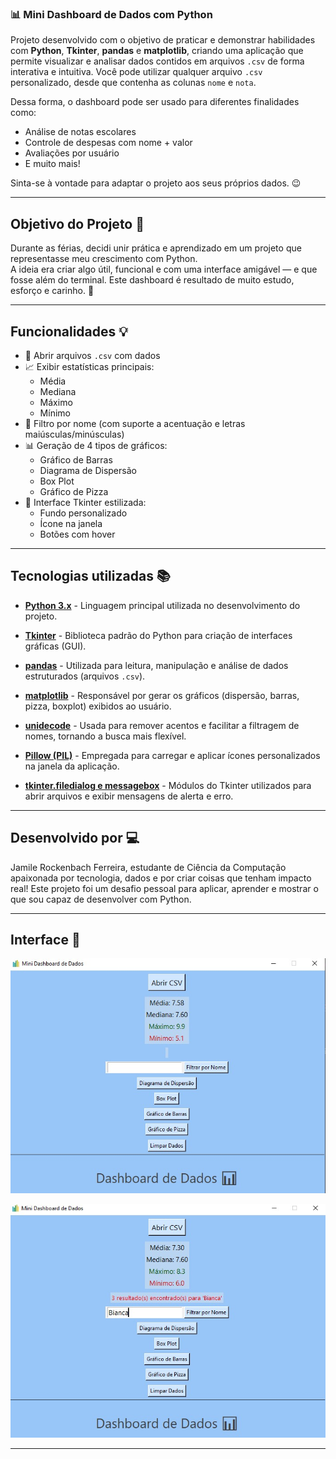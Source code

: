 ### 📊 Mini Dashboard de Dados com Python

Projeto desenvolvido com o objetivo de praticar e demonstrar habilidades com **Python**, **Tkinter**, **pandas** e **matplotlib**, criando uma aplicação que permite visualizar e analisar dados contidos em arquivos `.csv` de forma interativa e intuitiva.
Você pode utilizar qualquer arquivo `.csv` personalizado, desde que contenha as colunas `nome` e `nota`.  

Dessa forma, o dashboard pode ser usado para diferentes finalidades como:
- Análise de notas escolares
- Controle de despesas com nome + valor
- Avaliações por usuário
- E muito mais!

Sinta-se à vontade para adaptar o projeto aos seus próprios dados. 😉

---

## Objetivo do Projeto 🎯

Durante as férias, decidi unir prática e aprendizado em um projeto que representasse meu crescimento com Python.  
A ideia era criar algo útil, funcional e com uma interface amigável — e que fosse além do terminal.
Este dashboard é resultado de muito estudo, esforço e carinho. 💙

---

## Funcionalidades 💡

- 📂 Abrir arquivos `.csv` com dados
- 📈 Exibir estatísticas principais:
  - Média
  - Mediana
  - Máximo
  - Mínimo
- 🎯 Filtro por nome (com suporte a acentuação e letras maiúsculas/minúsculas)
- 📊 Geração de 4 tipos de gráficos:
  - Gráfico de Barras
  - Diagrama de Dispersão
  - Box Plot
  - Gráfico de Pizza
- 🎨 Interface Tkinter estilizada:
  - Fundo personalizado
  - Ícone na janela
  - Botões com hover

---

## Tecnologias utilizadas 📚

- **[Python 3.x](https://www.python.org/)** - Linguagem principal utilizada no desenvolvimento do projeto.

- **[Tkinter](https://docs.python.org/3/library/tkinter.html)** - Biblioteca padrão do Python para criação de interfaces gráficas (GUI).

- **[pandas](https://pandas.pydata.org/)** - Utilizada para leitura, manipulação e análise de dados estruturados (arquivos `.csv`).

- **[matplotlib](https://matplotlib.org/)** - Responsável por gerar os gráficos (dispersão, barras, pizza, boxplot) exibidos ao usuário.

- **[unidecode](https://pypi.org/project/Unidecode/)** - Usada para remover acentos e facilitar a filtragem de nomes, tornando a busca mais flexível.

- **[Pillow (PIL)](https://python-pillow.org/)** - Empregada para carregar e aplicar ícones personalizados na janela da aplicação.

- **[tkinter.filedialog e messagebox](https://docs.python.org/3/library/dialog.html)** - Módulos do Tkinter utilizados para abrir arquivos e exibir mensagens de alerta e erro.

---

## Desenvolvido por 💻

Jamile Rockenbach Ferreira, estudante de Ciência da Computação apaixonada por tecnologia, dados e por criar coisas que tenham impacto real! Este projeto foi um desafio pessoal para aplicar, aprender e mostrar o que sou capaz de desenvolver com Python.

---

## Interface 🧮

![Imagem do dashboard](assets/inicio.jpeg)

![Imagem do dashboard funcional](assets/funcional.jpeg)

---